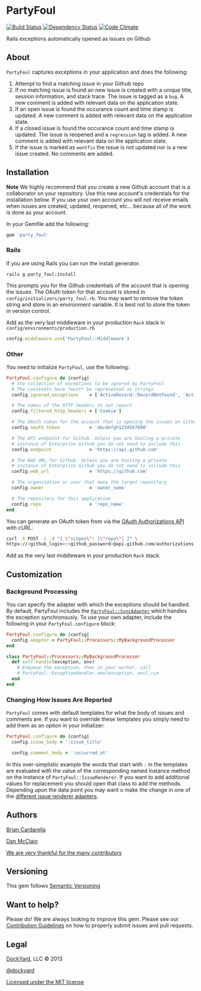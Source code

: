 # PartyFoul #

[![Build Status](https://secure.travis-ci.org/dockyard/party_foul.png?branch=master)](http://travis-ci.org/dockyard/party_foul)
[![Dependency Status](https://gemnasium.com/dockyard/party_foul.png?travis)](https://gemnasium.com/dockyard/party_foul)
[![Code Climate](https://codeclimate.com/badge.png)](https://codeclimate.com/github/dockyard/party_foul)

Rails exceptions automatically opened as issues on Github

## About ##

`PartyFoul` captures exceptions in your application and does the
following:

1. Attempt to find a matching issue in your Github repo
2. If no matching issue is found an new issue is created with a
   unique title, session information, and stack trace. The issue is
tagged as a `bug`. A new comment is added with relevant data on the
application state.
3. If an open issue is found the occurance count and time stamp is
   updated. A new comment is added with relevant data on the
application state.
4. If a closed issue is found the occurance count and time stamp is
   updated. The issue is reopened and a `regression` tag is
added. A new comment is added with relevant data on the
application state.
5. If the issue is marked as `wontfix` the issue is not updated nor is
   a new issue created. No comments are added.

## Installation ##

**Note** We highly recommend that you create a new Github account that is
a collaborator on your repository. Use this new account's credentials
for the installation below. If you use your own account you will
not receive emails when issues are created, updated, reopened, etc...
because all of the work is done as your account.

In your Gemfile add the following:

```ruby
gem 'party_foul'
```

### Rails ###
If you are using Rails you can run the install generator.

```
rails g party_foul:install
```

This prompts you for the Github credentials of the account that is
opening the issues. The OAuth token for that account is stored
in `config/initializers/party_foul.rb`. You may want to remove the token
string and store in an environment variable. It is best not to store the
token in version control.

Add as the very last middleware in your production `Rack` stack in `config/environments/production.rb`

```ruby
config.middleware.use('PartyFoul::Middleware')
```
### Other ###

You need to initialize `PartyFoul`, use the following:

```ruby
PartyFoul.configure do |config|
  # the collection of exceptions to be ignored by PartyFoul
  # The constants here *must* be represented as strings
  config.ignored_exceptions    = ['ActiveRecord::RecordNotFound', 'ActionController::RoutingError']

  # The names of the HTTP headers to not report
  config.filtered_http_headers = ['Cookie']

  # The OAuth token for the account that is opening the issues on Github
  config.oauth_token           = 'abcdefgh1234567890'

  # The API endpoint for Github. Unless you are hosting a private
  # instance of Enterprise Github you do not need to include this
  config.endpoint              = 'https://api.github.com'

  # The Web URL for Github. Unless you are hosting a private
  # instance of Enterprise Github you do not need to include this
  config.web_url               = 'https://github.com'

  # The organization or user that owns the target repository
  config.owner                 = 'owner_name'

  # The repository for this application
  config.repo                  = 'repo_name'
end
```

You can generate an OAuth token from via the
[OAuth Authorizations API](http://developer.github.com/v3/oauth/#oauth-authorizations-api)
with cURL:

```bash
curl -X POST -i -d "{ \"scopes\": [\"repo\"] }" \
https://<github_login>:<github_password>@api.github.com/authorizations
```

Add as the very last middleware in your production `Rack` stack.

## Customization ##

### Background Processing ###

You can specify the adapter with which the exceptions should be
handled. By default, PartyFoul includes the
[`PartyFoul::SyncAdapter`](https://github.com/dockyard/party_foul/tree/master/lib/party_foul/sync_adapter.rb)
which handles the exception synchronously. To use your own adapter,
include the following in your `PartyFoul.configure` block:

```ruby
PartyFoul.configure do |config|
  config.adapter = PartyFoul::Processors::MyBackgroundProcessor
end

class PartyFoul::Processors::MyBackgroundProcessor
  def self.handle(exception, env)
    # Enqueue the exception, then in your worker, call
    # PartyFoul::ExceptionHandler.new(exception, env).run
  end
end

```

### Changing How Issues Are Reported ###

`PartyFoul` comes with default templates for what the body of issues and
comments are. If you want to override these templates you simply need to
add them as an option in your initializer:

```ruby
PartyFoul.configure do |config|
  config.issue_body = ':issue_title'

  config.comment_body = ':occurred_at'
```

In this over-simplistic example the words that start with `:` in the
templates are evaluated with the value of the corresponding named
instance method on the instance of `PartyFoul::IssueRenderer`. If you
want to add additional values for replacement you should open that class
to add the methods. Depending upon the data point you may want o make
the change in one of the [different issue renderer adapters](https://github.com/dockyard/party_foul/tree/master/lib/party_foul/issue_renderers).

## Authors ##

[Brian Cardarella](http://twitter.com/bcardarella)

[Dan McClain](http://twitter.com/_danmcclain)

[We are very thankful for the many contributors](https://github.com/dockyard/party_foul/graphs/contributors)

## Versioning ##

This gem follows [Semantic Versioning](http://semver.org)

## Want to help? ##

Please do! We are always looking to improve this gem. Please see our
[Contribution Guidelines](https://github.com/dockyard/party_foul/blob/master/CONTRIBUTING.md)
on how to properly submit issues and pull requests.

## Legal ##

[DockYard](http://dockyard.com), LLC &copy; 2013

[@dockyard](http://twitter.com/dockyard)

[Licensed under the MIT license](http://www.opensource.org/licenses/mit-license.php)
